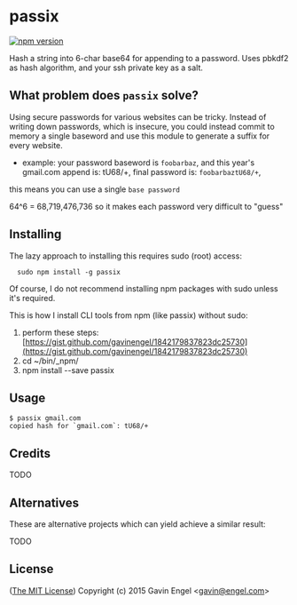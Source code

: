 # passix

[![npm version](https://badge.fury.io/js/passix.svg)](http://badge.fury.io/js/passix)
 
Hash a string into 6-char base64 for appending to a password.  Uses pbkdf2 as hash algorithm, and your ssh private key as a salt.

## What problem does `passix` solve?
Using secure passwords for various websites can be tricky.  Instead of writing down passwords, which is insecure, you could instead commit to memory a single baseword and use this module to generate a suffix for every website.

* example: your password baseword is `foobarbaz`, and this year's gmail.com append is: tU68/+, final password is: `foobarbaztU68/+`,

this means you can use a single `base password`

64^6 = 68,719,476,736 so it makes each password very difficult to "guess"

## Installing 
The lazy approach to installing this requires sudo (root) access:
```
  sudo npm install -g passix
```

Of course, I do not recommend installing npm packages with sudo unless it's required.

This is how I install CLI tools from npm (like passix) without sudo:

1. perform these steps: [https://gist.github.com/gavinengel/1842179837823dc25730](https://gist.github.com/gavinengel/1842179837823dc25730)
2. cd ~/bin/_npm/
3. npm install --save passix

## Usage
```
$ passix gmail.com
copied hash for `gmail.com`: tU68/+
```

## Credits
TODO

## Alternatives
These are alternative projects which can yield achieve a similar result:

TODO

## License

([The MIT License](http://opensource.org/licenses/MIT))
Copyright (c) 2015 Gavin Engel <<gavin@engel.com>>

